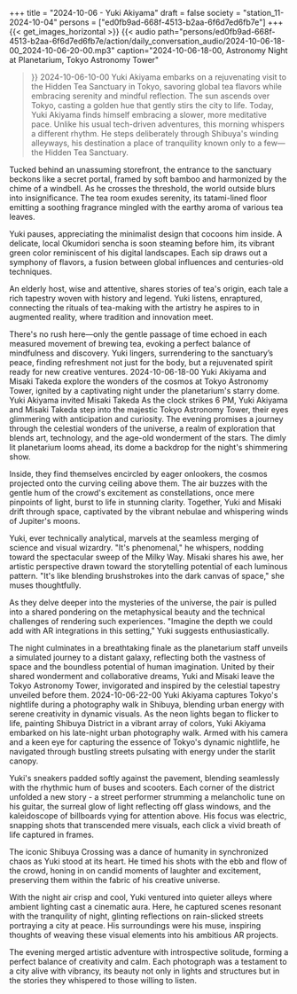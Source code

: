+++
title = "2024-10-06 - Yuki Akiyama"
draft = false
society = "station_11-2024-10-04"
persons = ["ed0fb9ad-668f-4513-b2aa-6f6d7ed6fb7e"]
+++
{{< get_images_horizontal >}}
{{< audio
    path="persons/ed0fb9ad-668f-4513-b2aa-6f6d7ed6fb7e/action/daily_conversation_audio/2024-10-06-18-00_2024-10-06-20-00.mp3" 
    caption="2024-10-06-18-00, Astronomy Night at Planetarium, Tokyo Astronomy Tower"
>}}
2024-10-06-10-00
Yuki Akiyama embarks on a rejuvenating visit to the Hidden Tea Sanctuary in Tokyo, savoring global tea flavors while embracing serenity and mindful reflection.
The sun ascends over Tokyo, casting a golden hue that gently stirs the city to life. Today, Yuki Akiyama finds himself embracing a slower, more meditative pace. Unlike his usual tech-driven adventures, this morning whispers a different rhythm. He steps deliberately through Shibuya's winding alleyways, his destination a place of tranquility known only to a few—the Hidden Tea Sanctuary.

Tucked behind an unassuming storefront, the entrance to the sanctuary beckons like a secret portal, framed by soft bamboo and harmonized by the chime of a windbell. As he crosses the threshold, the world outside blurs into insignificance. The tea room exudes serenity, its tatami-lined floor emitting a soothing fragrance mingled with the earthy aroma of various tea leaves.

Yuki pauses, appreciating the minimalist design that cocoons him inside. A delicate, local Okumidori sencha is soon steaming before him, its vibrant green color reminiscent of his digital landscapes. Each sip draws out a symphony of flavors, a fusion between global influences and centuries-old techniques.

An elderly host, wise and attentive, shares stories of tea's origin, each tale a rich tapestry woven with history and legend. Yuki listens, enraptured, connecting the rituals of tea-making with the artistry he aspires to in augmented reality, where tradition and innovation meet.

There's no rush here—only the gentle passage of time echoed in each measured movement of brewing tea, evoking a perfect balance of mindfulness and discovery. Yuki lingers, surrendering to the sanctuary’s peace, finding refreshment not just for the body, but a rejuvenated spirit ready for new creative ventures.
2024-10-06-18-00
Yuki Akiyama and Misaki Takeda explore the wonders of the cosmos at Tokyo Astronomy Tower, ignited by a captivating night under the planetarium's starry dome.
Yuki Akiyama invited Misaki Takeda
As the clock strikes 6 PM, Yuki Akiyama and Misaki Takeda step into the majestic Tokyo Astronomy Tower, their eyes glimmering with anticipation and curiosity. The evening promises a journey through the celestial wonders of the universe, a realm of exploration that blends art, technology, and the age-old wonderment of the stars. The dimly lit planetarium looms ahead, its dome a backdrop for the night's shimmering show.

Inside, they find themselves encircled by eager onlookers, the cosmos projected onto the curving ceiling above them. The air buzzes with the gentle hum of the crowd's excitement as constellations, once mere pinpoints of light, burst to life in stunning clarity. Together, Yuki and Misaki drift through space, captivated by the vibrant nebulae and whispering winds of Jupiter's moons.

Yuki, ever technically analytical, marvels at the seamless merging of science and visual wizardry. "It's phenomenal," he whispers, nodding toward the spectacular sweep of the Milky Way. Misaki shares his awe, her artistic perspective drawn toward the storytelling potential of each luminous pattern. "It's like blending brushstrokes into the dark canvas of space," she muses thoughtfully.

As they delve deeper into the mysteries of the universe, the pair is pulled into a shared pondering on the metaphysical beauty and the technical challenges of rendering such experiences. "Imagine the depth we could add with AR integrations in this setting," Yuki suggests enthusiastically.

The night culminates in a breathtaking finale as the planetarium staff unveils a simulated journey to a distant galaxy, reflecting both the vastness of space and the boundless potential of human imagination. United by their shared wonderment and collaborative dreams, Yuki and Misaki leave the Tokyo Astronomy Tower, invigorated and inspired by the celestial tapestry unveiled before them.
2024-10-06-22-00
Yuki Akiyama captures Tokyo's nightlife during a photography walk in Shibuya, blending urban energy with serene creativity in dynamic visuals.
As the neon lights began to flicker to life, painting Shibuya District in a vibrant array of colors, Yuki Akiyama embarked on his late-night urban photography walk. Armed with his camera and a keen eye for capturing the essence of Tokyo's dynamic nightlife, he navigated through bustling streets pulsating with energy under the starlit canopy.

Yuki's sneakers padded softly against the pavement, blending seamlessly with the rhythmic hum of buses and scooters. Each corner of the district unfolded a new story - a street performer strumming a melancholic tune on his guitar, the surreal glow of light reflecting off glass windows, and the kaleidoscope of billboards vying for attention above. His focus was electric, snapping shots that transcended mere visuals, each click a vivid breath of life captured in frames.

The iconic Shibuya Crossing was a dance of humanity in synchronized chaos as Yuki stood at its heart. He timed his shots with the ebb and flow of the crowd, honing in on candid moments of laughter and excitement, preserving them within the fabric of his creative universe.

With the night air crisp and cool, Yuki ventured into quieter alleys where ambient lighting cast a cinematic aura. Here, he captured scenes resonant with the tranquility of night, glinting reflections on rain-slicked streets portraying a city at peace. His surroundings were his muse, inspiring thoughts of weaving these visual elements into his ambitious AR projects.

The evening merged artistic adventure with introspective solitude, forming a perfect balance of creativity and calm. Each photograph was a testament to a city alive with vibrancy, its beauty not only in lights and structures but in the stories they whispered to those willing to listen.
